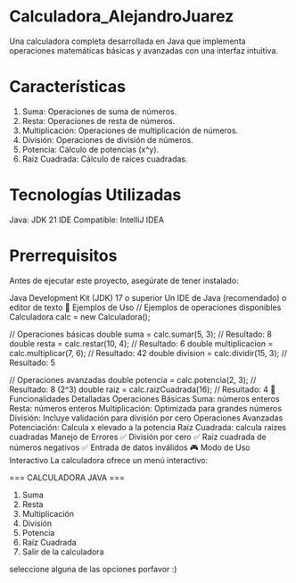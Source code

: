 # Calculadora_AlejandroJuarez
Una calculadora completa desarrollada en Java que implementa operaciones matemáticas básicas y avanzadas con una interfaz intuitiva.

# Características
1. Suma: Operaciones de suma de números.
2. Resta: Operaciones de resta de números.
3. Multiplicación: Operaciones de multiplicación de números.
4. División: Operaciones de división de números.
5. Potencia: Cálculo de potencias (x^y).
6. Raíz Cuadrada: Cálculo de raíces cuadradas.

# Tecnologías Utilizadas
Java: JDK 21
IDE Compatible: IntelliJ IDEA

# Prerrequisitos
Antes de ejecutar este proyecto, asegúrate de tener instalado:

Java Development Kit (JDK) 17 o superior
Un IDE de Java (recomendado) o editor de texto
📖 Ejemplos de Uso
// Ejemplos de operaciones disponibles
Calculadora calc = new Calculadora();

// Operaciones básicas
double suma = calc.sumar(5, 3);        // Resultado: 8
double resta = calc.restar(10, 4);     // Resultado: 6
double multiplicacion = calc.multiplicar(7, 6);  // Resultado: 42
double division = calc.dividir(15, 3); // Resultado: 5

// Operaciones avanzadas
double potencia = calc.potencia(2, 3); // Resultado: 8 (2^3)
double raiz = calc.raizCuadrada(16);   // Resultado: 4
🔧 Funcionalidades Detalladas
Operaciones Básicas
Suma: números enteros
Resta: números enteros
Multiplicación: Optimizada para grandes números
División: Incluye validación para división por cero
Operaciones Avanzadas
Potenciación: Calcula x elevado a la potencia
Raíz Cuadrada: calcula raizes cuadradas
Manejo de Errores
✅ División por cero
✅ Raíz cuadrada de números negativos
✅ Entrada de datos inválidos
🎮 Modo de Uso Interactivo
La calculadora ofrece un menú interactivo:

=== CALCULADORA JAVA ===
1. Suma
2. Resta
3. Multiplicación
4. División
5. Potencia
6. Raíz Cuadrada
0. Salir de la calculadora

seleccione alguna de las opciones porfavor :) 
